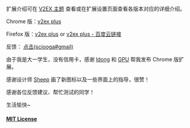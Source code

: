 扩展介绍可在 [V2EX 主题](http://www.v2ex.com/t/198074) 查看或在扩展设置页面查看各版本对应的详细介绍。

Chrome 版：[v2ex plus](https://chrome.google.com/webstore/detail/daeclijmnojoemooblcbfeeceopnkolo)

Firefox 版：[v2ex plus](https://addons.mozilla.org/zh-CN/firefox/addon/v2ex-plus/) or [v2ex plus - 百度云链接](http://yun.baidu.com/share/link?shareid=3070298907&uk=3045100046)

反馈： [点击(sciooga#gmail)](mailto:sciooga@gmail.com)

由于我是大一学生，没有信用卡，感谢 [ldong](https://github.com/ldong) 和 [GPU](https://www.v2ex.com/member/GPU) 帮我发布 Chrome 版扩展。

感谢设计师 [Sheep](http://sheephe.com) 画了新图标以及一些界面上的指导，很赞！

感谢各位反馈建议、帮忙测试的同学！

生活愉快~



#### [MIT License](https://github.com/sciooga/v2ex-plus/blob/master/LICENSE)
